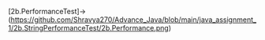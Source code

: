 [2b.PerformanceTest]->(https://github.com/Shravya270/Advance_Java/blob/main/java_assignment_1/2b.StringPerformanceTest/2b.Performance.png)
